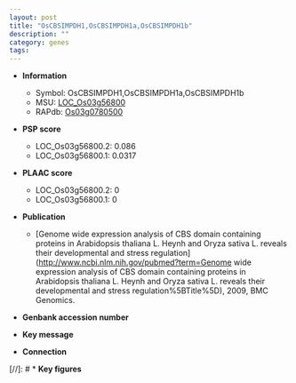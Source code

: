 ```yaml
---
layout: post
title: "OsCBSIMPDH1,OsCBSIMPDH1a,OsCBSIMPDH1b"
description: ""
category: genes
tags: 
---
```


* **Information**  
    + Symbol: OsCBSIMPDH1,OsCBSIMPDH1a,OsCBSIMPDH1b  
    + MSU: [LOC_Os03g56800](http://rice.plantbiology.msu.edu/cgi-bin/ORF_infopage.cgi?orf=LOC_Os03g56800)  
    + RAPdb: [Os03g0780500](http://rapdb.dna.affrc.go.jp/viewer/gbrowse_details/irgsp1?name=Os03g0780500)  

* **PSP score**  
    + LOC_Os03g56800.2: 0.086 
    + LOC_Os03g56800.1: 0.0317 

* **PLAAC score**  
    + LOC_Os03g56800.2: 0 
    + LOC_Os03g56800.1: 0 

* **Publication**  
    + [Genome wide expression analysis of CBS domain containing proteins in Arabidopsis thaliana L. Heynh and Oryza sativa L. reveals their developmental and stress regulation](http://www.ncbi.nlm.nih.gov/pubmed?term=Genome wide expression analysis of CBS domain containing proteins in Arabidopsis thaliana L. Heynh and Oryza sativa L. reveals their developmental and stress regulation%5BTitle%5D), 2009, BMC Genomics.

* **Genbank accession number**  

* **Key message**  

* **Connection**  

[//]: # * **Key figures**  



